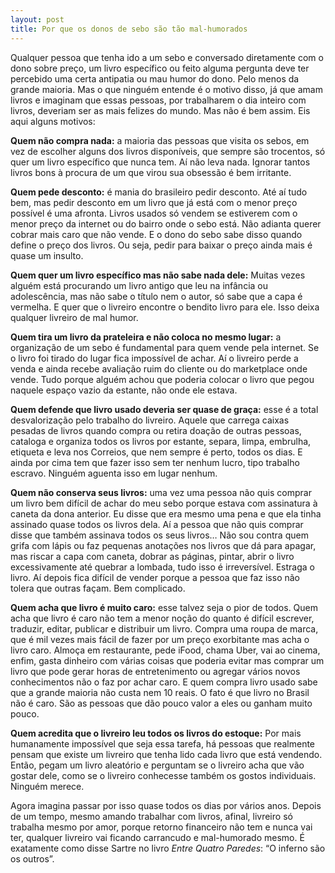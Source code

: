 ```yaml
---
layout: post
title: Por que os donos de sebo são tão mal-humorados
---
```


Qualquer pessoa que tenha ido a um sebo e conversado diretamente com o dono sobre preço, um livro específico ou feito alguma pergunta deve ter percebido uma certa antipatia ou mau humor do dono. Pelo menos da grande maioria. Mas o que ninguém entende é o motivo disso, já que amam livros e imaginam que essas pessoas, por trabalharem o dia inteiro com livros, deveriam ser as mais felizes do mundo. Mas não é bem assim. Eis aqui alguns motivos:

**Quem não compra nada:** a maioria das pessoas que visita os sebos, em vez de escolher alguns dos livros disponíveis, que sempre são trocentos, só quer um livro específico que nunca tem. Aí não leva nada. Ignorar tantos livros bons à procura de um que virou sua obsessão é bem irritante.

**Quem pede desconto:** é mania do brasileiro pedir desconto. Até aí tudo bem, mas pedir desconto em um livro que já está com o menor preço possível é uma afronta. Livros usados só vendem se estiverem com o menor preço da internet ou do bairro onde o sebo está. Não adianta querer cobrar mais caro que não vende. E o dono do sebo sabe disso quando define o preço dos livros. Ou seja, pedir para baixar o preço ainda mais é quase um insulto.

**Quem quer um livro específico mas não sabe nada dele:** Muitas vezes alguém está procurando um livro antigo que leu na infância ou adolescência, mas não sabe o título nem o autor, só sabe que a capa é vermelha. E quer que o livreiro encontre o bendito livro para ele. Isso deixa qualquer livreiro de mal humor.

**Quem tira um livro da prateleira e não coloca no mesmo lugar:** a organização de um sebo é fundamental para quem vende pela internet. Se o livro foi tirado do lugar fica impossível de achar. Aí o livreiro perde a venda e ainda recebe avaliação ruim do cliente ou do marketplace onde vende. Tudo porque alguém achou que poderia colocar o livro que pegou naquele espaço vazio da estante, não onde ele estava.

**Quem defende que livro usado deveria ser quase de graça:** esse é a total desvalorização pelo trabalho do livreiro. Aquele que carrega caixas pesadas de livros quando compra ou retira doação de outras pessoas, cataloga e organiza todos os livros por estante, separa, limpa, embrulha, etiqueta e leva nos Correios, que nem sempre é perto, todos os dias. E ainda por cima tem que fazer isso sem ter nenhum lucro, tipo trabalho escravo. Ninguém aguenta isso em lugar nenhum.

**Quem não conserva seus livros:** uma vez uma pessoa não quis comprar um livro bem difícil de achar do meu sebo porque estava com assinatura à caneta da dona anterior. Eu disse que era mesmo uma pena e que ela tinha assinado quase todos os livros dela. Aí a pessoa que não quis comprar disse que também assinava todos os seus livros… Não sou contra quem grifa com lápis ou faz pequenas anotações nos livros que dá para apagar, mas riscar a capa com caneta, dobrar as páginas, pintar, abrir o livro excessivamente até quebrar a lombada, tudo isso é irreversível. Estraga o livro. Aí depois fica difícil de vender porque a pessoa que faz isso não tolera que outras façam. Bem complicado.

**Quem acha que livro é muito caro:** esse talvez seja o pior de todos. Quem acha que livro é caro não tem a menor noção do quanto é difícil escrever, traduzir, editar, publicar e distribuir um livro. Compra uma roupa de marca, que é mil vezes mais fácil de fazer por um preço exorbitante mas acha o livro caro. Almoça em restaurante, pede iFood, chama Uber, vai ao cinema, enfim, gasta dinheiro com várias coisas que poderia evitar mas comprar um livro que pode gerar horas de entretenimento ou agregar vários novos conhecimentos não o faz por achar caro. E quem compra livro usado sabe que a grande maioria não custa nem 10 reais. O fato é que livro no Brasil não é caro. São as pessoas que dão pouco valor a eles ou ganham muito pouco.

**Quem acredita que o livreiro leu todos os livros do estoque:** Por mais humanamente impossível que seja essa tarefa, há pessoas que realmente pensam que existe um livreiro que tenha lido cada livro que está vendendo. Então, pegam um livro aleatório e perguntam se o livreiro acha que vão gostar dele, como se o livreiro conhecesse também os gostos individuais. Ninguém merece.

Agora imagina passar por isso quase todos os dias por vários anos. Depois de um tempo, mesmo amando trabalhar com livros, afinal, livreiro só trabalha mesmo por amor, porque retorno financeiro não tem e nunca vai ter, qualquer livreiro vai ficando carrancudo e mal-humorado mesmo. É exatamente como disse Sartre no livro _Entre Quatro Paredes_: “O inferno são os outros”.